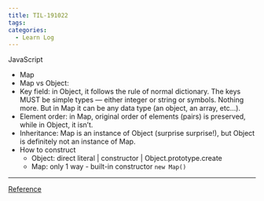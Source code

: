 ```yaml
---
title: TIL-191022
tags:
categories:
  - Learn Log
---
```


JavaScript

- Map
- Map vs Object:
- Key field: in Object, it follows the rule of normal dictionary. The keys MUST be simple types — either integer or string or symbols. Nothing more. But in Map it can be any data type (an object, an array, etc…).
- Element order: in Map, original order of elements (pairs) is preserved, while in Object, it isn’t.
- Inheritance: Map is an instance of Object (surprise surprise!), but Object is definitely not an instance of Map.
- How to construct
  - Object: direct literal | constructor | Object.prototype.create
  - Map: only 1 way - built-in constructor `new Map()`

---

[Reference](https://medium.com/front-end-weekly/es6-map-vs-object-what-and-when-b80621932373)
